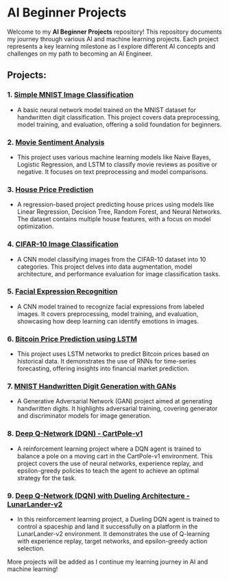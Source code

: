 # AI Beginner Projects

Welcome to my **AI Beginner Projects** repository! This repository documents my journey through various AI and machine learning projects. Each project represents a key learning milestone as I explore different AI concepts and challenges on my path to becoming an AI Engineer.

## Projects:

### 1. [Simple MNIST Image Classification](./Simple_MNIST_Image_Classification)
- A basic neural network model trained on the MNIST dataset for handwritten digit classification. This project covers data preprocessing, model training, and evaluation, offering a solid foundation for beginners.

### 2. [Movie Sentiment Analysis](./Movie_Sentiment_Analysis)
- This project uses various machine learning models like Naive Bayes, Logistic Regression, and LSTM to classify movie reviews as positive or negative. It focuses on text preprocessing and model comparisons.

### 3. [House Price Prediction](./House_Price_Prediction)
- A regression-based project predicting house prices using models like Linear Regression, Decision Tree, Random Forest, and Neural Networks. The dataset contains multiple house features, with a focus on model optimization.

### 4. [CIFAR-10 Image Classification](./CIFAR10_Image_Captioning)
- A CNN model classifying images from the CIFAR-10 dataset into 10 categories. This project delves into data augmentation, model architecture, and performance evaluation for image classification tasks.

### 5. [Facial Expression Recognition](./Facial_Expression_Recognition)
- A CNN model trained to recognize facial expressions from labeled images. It covers preprocessing, model training, and evaluation, showcasing how deep learning can identify emotions in images.

### 6. [Bitcoin Price Prediction using LSTM](./Bitcoin_LSTM_Forecasting)
- This project uses LSTM networks to predict Bitcoin prices based on historical data. It demonstrates the use of RNNs for time-series forecasting, offering insights into financial market prediction.

### 7. [MNIST Handwritten Digit Generation with GANs](./MNIST_GAN_Digit_Generation)
- A Generative Adversarial Network (GAN) project aimed at generating handwritten digits. It highlights adversarial training, covering generator and discriminator models for image generation.

### 8. [Deep Q-Network (DQN) - CartPole-v1](./DQN_CartPole)
- A reinforcement learning project where a DQN agent is trained to balance a pole on a moving cart in the CartPole-v1 environment. This project covers the use of neural networks, experience replay, and epsilon-greedy policies to teach the agent to achieve an optimal strategy for the task.

### 9. [Deep Q-Network (DQN) with Dueling Architecture - LunarLander-v2](./DQN_LunarLander)
- In this reinforcement learning project, a Dueling DQN agent is trained to control a spaceship and land it successfully on a platform in the LunarLander-v2 environment. It demonstrates the use of Q-learning with experience replay, target networks, and epsilon-greedy action selection.

More projects will be added as I continue my learning journey in AI and machine learning!

